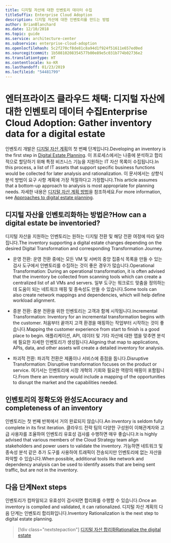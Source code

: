 ```yaml
---
title: 디지털 자산에 대한 인벤토리 데이터 수집
titleSuffix: Enterprise Cloud Adoption
description: 디지털 자산에 대한 인벤토리를 만드는 방법
author: BrianBlanchard
ms.date: 12/10/2018
ms.topic: guide
ms.service: architecture-center
ms.subservice: enterprise-cloud-adoption
ms.openlocfilehash: 5c2f270cf8de81c8a94d1f924f51611e657ed0ed
ms.sourcegitcommit: 1b50810208354577b00e89e5c031b774b02736e2
ms.translationtype: HT
ms.contentlocale: ko-KR
ms.lasthandoff: 01/23/2019
ms.locfileid: "54481799"
---
```

# <a name="enterprise-cloud-adoption-gather-inventory-data-for-a-digital-estate"></a><span data-ttu-id="b6059-103">엔터프라이즈 클라우드 채택: 디지털 자산에 대한 인벤토리 데이터 수집</span><span class="sxs-lookup"><span data-stu-id="b6059-103">Enterprise Cloud Adoption: Gather inventory data for a digital estate</span></span>

<span data-ttu-id="b6059-104">인벤토리 개발은 [디지털 자산 계획](overview.md)의 첫 번째 단계입니다.</span><span class="sxs-lookup"><span data-stu-id="b6059-104">Developing an inventory is the first step in [Digital Estate Planning](overview.md).</span></span> <span data-ttu-id="b6059-105">이 프로세스에서는 나중에 분석하고 합리적으로 할당하기 위해 특정 비즈니스 기능을 지원하는 IT 자산 목록이 수집됩니다.</span><span class="sxs-lookup"><span data-stu-id="b6059-105">In this process, a list of IT assets that support specific business functions would be collected for later analysis and rationalization.</span></span> <span data-ttu-id="b6059-106">이 문서에서는 상향식 분석 방법이 요구 사항 계획에 가장 적절하다고 가정합니다.</span><span class="sxs-lookup"><span data-stu-id="b6059-106">This article assumes that a bottom-up approach to analysis is most appropriate for planning needs.</span></span> <span data-ttu-id="b6059-107">자세한 내용은 [디지털 자산 계획 방법](./approach.md)을 참조하세요.</span><span class="sxs-lookup"><span data-stu-id="b6059-107">For more information, see [Approaches to digital estate planning](./approach.md).</span></span>

## <a name="how-can-a-digital-estate-be-inventoried"></a><span data-ttu-id="b6059-108">디지털 자산을 인벤토리화하는 방법은?</span><span class="sxs-lookup"><span data-stu-id="b6059-108">How can a digital estate be inventoried?</span></span>

<span data-ttu-id="b6059-109">디지털 자산을 지원하는 인벤토리는 원하는 디지털 전환 및 해당 전환 여정에 따라 달라집니다.</span><span class="sxs-lookup"><span data-stu-id="b6059-109">The inventory supporting a digital estate changes depending on the desired Digital Transformation and corresponding Transformation Journey.</span></span>

- <span data-ttu-id="b6059-110">운영 전환: 운영 전환 중에는 모든 VM 및 서버의 중앙 집중식 목록을 만들 수 있는 검사 도구에서 인벤토리를 수집하는 것이 좋은 경우가 많습니다.</span><span class="sxs-lookup"><span data-stu-id="b6059-110">Operational Transformation: During an operational transformation, it is often advised that the inventory be collected from scanning tools which can create a centralized list of all VMs and servers.</span></span> <span data-ttu-id="b6059-111">일부 도구는 워크로드 맞춤을 정의하는 데 도움이 되는 네트워크 매핑 및 종속성도 만들 수 있습니다.</span><span class="sxs-lookup"><span data-stu-id="b6059-111">Some tools can also create network mappings and dependencies, which will help define workload alignment.</span></span>

- <span data-ttu-id="b6059-112">증분 전환: 중분 전환을 위한 인벤토리는 고객과 함께 시작됩니다.</span><span class="sxs-lookup"><span data-stu-id="b6059-112">Incremental Transformation: Inventory for an incremental transformation begins with the customer.</span></span> <span data-ttu-id="b6059-113">처음부터 끝까지 고객 환경을 매핑하는 작업부터 시작하는 것이 좋습니다.</span><span class="sxs-lookup"><span data-stu-id="b6059-113">Mapping the customer experience from start to finish is a good place to begin.</span></span> <span data-ttu-id="b6059-114">애플리케이션, API, 데이터 및 기타 자산에 대한 맵을 맞추면 분석에 필요한 자세한 인벤토리가 생성됩니다.</span><span class="sxs-lookup"><span data-stu-id="b6059-114">Aligning that map to applications, APIs, data, and other assets will create a detailed inventory for analysis.</span></span>

- <span data-ttu-id="b6059-115">파괴적 전환: 파괴적 전환은 제품이나 서비스에 중점을 둡니다.</span><span class="sxs-lookup"><span data-stu-id="b6059-115">Disruptive Transformation: Disruptive transformation focuses on the product or service.</span></span> <span data-ttu-id="b6059-116">여기서는 인벤토리에 시장 개혁의 기회와 필요한 역량의 매핑이 포함됩니다.</span><span class="sxs-lookup"><span data-stu-id="b6059-116">From there an inventory would include a mapping of the opportunities to disrupt the market and the capabilities needed.</span></span>

## <a name="accuracy-and-completeness-of-an-inventory"></a><span data-ttu-id="b6059-117">인벤토리의 정확도와 완성도</span><span class="sxs-lookup"><span data-stu-id="b6059-117">Accuracy and completeness of an inventory</span></span>

<span data-ttu-id="b6059-118">인벤토리는 첫 번째 반복에서 거의 완료되지 않습니다.</span><span class="sxs-lookup"><span data-stu-id="b6059-118">An inventory is seldom fully complete in its first iteration.</span></span> <span data-ttu-id="b6059-119">클라우드 전략 팀의 다양한 구성원이 이해관계자와 고급 사용자를 조율하여 인벤토리 유효성 검사를 수행하면 매우 좋습니다.</span><span class="sxs-lookup"><span data-stu-id="b6059-119">It is highly advised that various members of the Cloud Strategy team align stakeholders and power users to validate the inventory.</span></span> <span data-ttu-id="b6059-120">가능하면 네트워크 및 종속성 분석 같은 추가 도구를 사용하여 트래픽이 전송되지만 인벤토리에 없는 자산을 파악할 수 있습니다.</span><span class="sxs-lookup"><span data-stu-id="b6059-120">When possible, additional tools like network and dependency analysis can be used to identify assets that are being sent traffic, but are not in the inventory.</span></span>

## <a name="next-steps"></a><span data-ttu-id="b6059-121">다음 단계</span><span class="sxs-lookup"><span data-stu-id="b6059-121">Next steps</span></span>

<span data-ttu-id="b6059-122">인벤토리가 컴파일되고 유효성이 검사되면 합리화를 수행할 수 있습니다.</span><span class="sxs-lookup"><span data-stu-id="b6059-122">Once an inventory is compiled and validated, it can rationalized.</span></span> <span data-ttu-id="b6059-123">디지털 자산 계획의 다음 단계는 인벤토리 합리화입니다.</span><span class="sxs-lookup"><span data-stu-id="b6059-123">Inventory Rationalization is the next step to digital estate planning.</span></span>

> [!div class="nextstepaction"]
> [<span data-ttu-id="b6059-124">디지털 자산 합리화</span><span class="sxs-lookup"><span data-stu-id="b6059-124">Rationalize the digital estate</span></span>](rationalize.md)